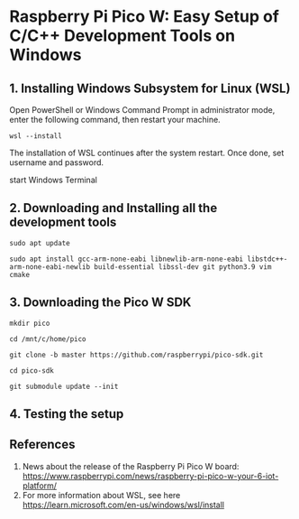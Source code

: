 # Raspberry Pi Pico W: Easy Setup of C/C++ Development Tools on Windows 

## 1. Installing Windows Subsystem for Linux (WSL)

Open PowerShell or Windows Command Prompt in administrator mode, enter the following command, then restart your machine.

```
wsl --install 
```
The installation of WSL continues after the system restart. Once done, set username and password.  

start Windows Terminal  


## 2. Downloading and Installing all the development tools 

```
sudo apt update

sudo apt install gcc-arm-none-eabi libnewlib-arm-none-eabi libstdc++-arm-none-eabi-newlib build-essential libssl-dev git python3.9 vim cmake 
```

## 3. Downloading the Pico W SDK

```
mkdir pico

cd /mnt/c/home/pico

git clone -b master https://github.com/raspberrypi/pico-sdk.git

cd pico-sdk

git submodule update --init
```

## 4. Testing the setup 


 
## References 
1. News about the release of the Raspberry Pi Pico W board: https://www.raspberrypi.com/news/raspberry-pi-pico-w-your-6-iot-platform/
2. For more information about WSL, see here https://learn.microsoft.com/en-us/windows/wsl/install



